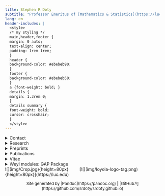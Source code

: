 ```yaml
---
title: Stephen R Doty
subtitle: "Professor Emeritus of [Mathematics & Statistics](https://luc.edu/math), [Computer Science](https://luc.edu/cs)"
lang: en
header-includes: |
  <style>
  /* my styling */
  main,header,footer {
  margin: 0 auto;
  text-align: center;
  padding: 1rem 1rem;
  }
  header {
  background-color: #ebebeb90;
  }
  footer {
  background-color: #ebebeb50;
  }
  a {font-weight: bold; }
  details {
  margin: 1.3rem 0;
  }
  details summary {
  font-weight: bold;
  cursor: crosshair;
  }
  </style>
---
```



<main>
<!--
The following style sets up a left aligned div. The point is that
it is nested within an exclosing centered environment, so I end up
with a centered -- yet left justified -- list of items.
-->
<div style="display: inline-block; text-align: left;">

<details>
<summary>Contact</summary>

- **Email:** doty AT math DOT luc DOT edu, sdoty AT luc DOT edu

- **Mailing address:** 
  <address>
  Department of Mathematics and Statistics, Loyola University Chicago,
  Chicago, IL 60660 USA
  </address> (Anything important should be sent by email)

</details>


<details>
<summary>Research</summary>
I'm interested in algebraic
[representation theory](https://en.wikipedia.org/wiki/Representation_theory),
including for instance representations of:

- algebraic groups
- finite-dimensional algebras
- groups of Lie type
- Lie algebras
- quantum groups.

Some specialized topics of interest include:

- Schur-Weyl duality
- Schur algebras
- Hecke algebras
- quasihereditary algebras
- cellular algebras
- diagram algebras
- quantized enveloping algebras.
</details>


<details>
<summary>Preprints</summary>

My preprints on the [arXiv](https://arxiv.org/a/doty_s_1).

</details>


<details>
<summary>Publications</summary>

- [HTML list](pubs/pubs.html)
- [Errata](pubs/errata.pdf)
- [ORCID](https://orcid.org/0000-0003-3927-3009) page
- [Google Scholar](https://scholar.google.com/citations?user=t-PZ_dEAAAAJ&hl=en)
  page
- [Math Reviews](https://mathscinet-ams-org.flagship.luc.edu/mathscinet/search/publications.html?pg1=INDI&s1=59395)
  (login required)
- [zbMATH Open](https://zbmath.org/authors/?q=doty%2C+stephen-r)

</details>

<details>
<summary>Vitae</summary>

- **Currently:** Professor Emeritus, Loyola University Chicago
- **1994-2020:** Professor, Loyola University Chicago
- **1987-1994:** Assistant and Associate Professor, Loyola University Chicago
- **1985-1987:** Kenna Assistant Professor, University of Note Dame
- **1982-1985:** Acting Assistant Professor, University of Washington
- **1982:** PhD, Mathematics, University of Notre Dame (Advisor: W J Wong)

</details>


<details>
<summary>Weyl modules: GAP Package</summary>

A [GAP](https://www.gap-system.org/) package supporting computations with Weyl modules and simple modules for a given simply-connected, semisimple, algebraic group in positive characteristic. The package computes submodule structure, simple characters, and decomposition numbers. The package also has some (limited) support for Schur algebras and symmetric groups.  Current version is **Version 1.1**.

- Version 1.1: [GAP-files](weyl/version_1.1/weylmod.zip), [User-manual](weyl/version_1.1/manual.pdf) (bug fix; manual didn't change)

- Version 1.0: [GAP-files](weyl/version_1.0/weylmod.zip), [User-manual](weyl/version_1.0/manual.pdf)

- Version 0.5: [GAP-files](weyl/version_0.5/weylmod.zip), [User-manual](weyl/version_0.5/manual.pdf)

To try the software, download the GAP-files (a zip archive) and unpack it somewhere. It should unpack into three files (weyl.g, weylmod.gd, and weylmod.gi).  From the same folder where you unpacked those files, initiate GAP by typing:

    $ gap weyl.g

in a command shell. This will load the package into GAP's memory, and you should now be able to test the commands. Alternatively, you can start a GAP session as usual and then load the package by typing the GAP command:

    gap> Read( "weyl.g" );

if you initiated the GAP session from the same folder containing the file "weyl.g".  If not, you will need to tell GAP what path to use or specify a pathname on the Read command (and perhaps edit the file "weyl.g" to contain correct pathnames as well).

Please report any problems.
</details>

</div>
</main>


<footer>
<span>
![](img/Crop.jpg){height=80px}
</span>
<span style="padding: 0 0 0 2rem;">
[![](img/loyola-logo-tag.png){height=80px}](https://luc.edu)
</span>
</footer>

<!--afterword-->
<p style="text-align: center; font-size: small;">
Site generated by [Pandoc](https://pandoc.org) |
[GitHub&nearr;](https://github.com/srdoty/srdoty.github.io)
</p>


